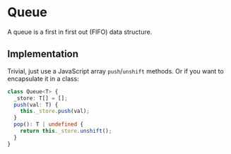 # Queue

A queue is a first in first out (FIFO) data structure.

## Implementation

Trivial, just use a JavaScript array `push`/`unshift` methods. Or if you want to encapsulate it in a class:

```ts
class Queue<T> {
  _store: T[] = [];
  push(val: T) {
    this._store.push(val);
  }
  pop(): T | undefined {
    return this._store.unshift();
  }
}
```
